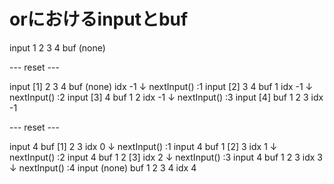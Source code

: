 
# orにおけるinputとbuf

input   1   2   3   4
buf     (none)

--- reset ---

input  [1]  2   3   4
buf     (none)
idx    -1
    ↓ nextInput() :1
input  [2]  3   4
buf     1
idx    -1
    ↓ nextInput() :2
input  [3]  4
buf     1   2
idx    -1
    ↓ nextInput() :3
input  [4]
buf     1   2   3
idx    -1

--- reset ---

input   4
buf    [1]   2   3
idx    0
    ↓ nextInput() :1
input   4
buf     1  [2]  3
idx     1
    ↓ nextInput() :2
input   4
buf     1   2  [3]
idx     2
    ↓ nextInput() :3
input   4
buf     1   2   3
idx     3
    ↓ nextInput() :4
input   (none)
buf     1   2   3   4
idx     4

